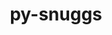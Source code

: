 ---
title: "py-snuggs"
layout: cache
categories: [package, develop]
meta: {"versions": ["1.4.1"], "compilers": ["apple-clang@=15.0.0", "gcc@=11.4.0"], "oss": ["ubuntu22.04", "ventura"], "platforms": ["darwin", "linux"], "targets": ["aarch64", "x86_64_v3"], "stacks": ["ml-darwin-aarch64-mps", "ml-linux-x86_64-cpu", "ml-linux-x86_64-cuda", "root"], "num_specs": 10, "num_specs_by_stack": {"root": 10, "ml-darwin-aarch64-mps": 5, "ml-linux-x86_64-cuda": 5, "ml-linux-x86_64-cpu": 5}}
spec_details: [{"hash": "3gqzekr3a7adhuj5r6sbm6pgctfhhwwd", "compiler": "apple-clang@=15.0.0", "versions": ["1.4.1"], "os": "ventura", "platform": "darwin", "target": "aarch64", "variants": ["build_system=python_pip"], "stacks": ["root", "ml-darwin-aarch64-mps"], "size": "-", "tarball": "https://binaries.spack.io/develop/build_cache/darwin-ventura-aarch64/apple-clang-15.0.0/py-snuggs-1.4.1/darwin-ventura-aarch64-apple-clang-15.0.0-py-snuggs-1.4.1-3gqzekr3a7adhuj5r6sbm6pgctfhhwwd.spack"}, {"hash": "xmiejgixlbqx4v5wozsoyejl2l2zrq3h", "compiler": "apple-clang@=15.0.0", "versions": ["1.4.1"], "os": "ventura", "platform": "darwin", "target": "aarch64", "variants": ["build_system=python_pip"], "stacks": ["root", "ml-darwin-aarch64-mps"], "size": "-", "tarball": "https://binaries.spack.io/develop/build_cache/darwin-ventura-aarch64/apple-clang-15.0.0/py-snuggs-1.4.1/darwin-ventura-aarch64-apple-clang-15.0.0-py-snuggs-1.4.1-xmiejgixlbqx4v5wozsoyejl2l2zrq3h.spack"}, {"hash": "okq2iubsz44qd4nzybuw3fl6myimmven", "compiler": "apple-clang@=15.0.0", "versions": ["1.4.1"], "os": "ventura", "platform": "darwin", "target": "aarch64", "variants": ["build_system=python_pip"], "stacks": ["root", "ml-darwin-aarch64-mps"], "size": "-", "tarball": "https://binaries.spack.io/develop/build_cache/darwin-ventura-aarch64/apple-clang-15.0.0/py-snuggs-1.4.1/darwin-ventura-aarch64-apple-clang-15.0.0-py-snuggs-1.4.1-okq2iubsz44qd4nzybuw3fl6myimmven.spack"}, {"hash": "hthbfhtgomhaegl5jyqu5qgjpkihndoc", "compiler": "apple-clang@=15.0.0", "versions": ["1.4.1"], "os": "ventura", "platform": "darwin", "target": "aarch64", "variants": ["build_system=python_pip"], "stacks": ["root", "ml-darwin-aarch64-mps"], "size": "-", "tarball": "https://binaries.spack.io/develop/build_cache/darwin-ventura-aarch64/apple-clang-15.0.0/py-snuggs-1.4.1/darwin-ventura-aarch64-apple-clang-15.0.0-py-snuggs-1.4.1-hthbfhtgomhaegl5jyqu5qgjpkihndoc.spack"}, {"hash": "2ih5urukkd3nnc72lmnewidnckui4lj7", "compiler": "apple-clang@=15.0.0", "versions": ["1.4.1"], "os": "ventura", "platform": "darwin", "target": "aarch64", "variants": ["build_system=python_pip"], "stacks": ["root", "ml-darwin-aarch64-mps"], "size": "-", "tarball": "https://binaries.spack.io/develop/build_cache/darwin-ventura-aarch64/apple-clang-15.0.0/py-snuggs-1.4.1/darwin-ventura-aarch64-apple-clang-15.0.0-py-snuggs-1.4.1-2ih5urukkd3nnc72lmnewidnckui4lj7.spack"}, {"hash": "yvmlkdzrpvwt5g3ilnyspmt7msjeg2lp", "compiler": "gcc@=11.4.0", "versions": ["1.4.1"], "os": "ubuntu22.04", "platform": "linux", "target": "x86_64_v3", "variants": ["build_system=python_pip"], "stacks": ["ml-linux-x86_64-cuda", "root", "ml-linux-x86_64-cpu"], "size": "-", "tarball": "https://binaries.spack.io/develop/build_cache/linux-ubuntu22.04-x86_64_v3/gcc-11.4.0/py-snuggs-1.4.1/linux-ubuntu22.04-x86_64_v3-gcc-11.4.0-py-snuggs-1.4.1-yvmlkdzrpvwt5g3ilnyspmt7msjeg2lp.spack"}, {"hash": "ncp7cdezaz6qlje2cdg7xobarlfss77h", "compiler": "gcc@=11.4.0", "versions": ["1.4.1"], "os": "ubuntu22.04", "platform": "linux", "target": "x86_64_v3", "variants": ["build_system=python_pip"], "stacks": ["ml-linux-x86_64-cuda", "root", "ml-linux-x86_64-cpu"], "size": "-", "tarball": "https://binaries.spack.io/develop/build_cache/linux-ubuntu22.04-x86_64_v3/gcc-11.4.0/py-snuggs-1.4.1/linux-ubuntu22.04-x86_64_v3-gcc-11.4.0-py-snuggs-1.4.1-ncp7cdezaz6qlje2cdg7xobarlfss77h.spack"}, {"hash": "fyovugjzc6dttj26mqqzhsaoccutml6b", "compiler": "gcc@=11.4.0", "versions": ["1.4.1"], "os": "ubuntu22.04", "platform": "linux", "target": "x86_64_v3", "variants": ["build_system=python_pip"], "stacks": ["ml-linux-x86_64-cuda", "root", "ml-linux-x86_64-cpu"], "size": "-", "tarball": "https://binaries.spack.io/develop/build_cache/linux-ubuntu22.04-x86_64_v3/gcc-11.4.0/py-snuggs-1.4.1/linux-ubuntu22.04-x86_64_v3-gcc-11.4.0-py-snuggs-1.4.1-fyovugjzc6dttj26mqqzhsaoccutml6b.spack"}, {"hash": "xdc67l2ry43kqzux6wfy5s3xek7iub5l", "compiler": "gcc@=11.4.0", "versions": ["1.4.1"], "os": "ubuntu22.04", "platform": "linux", "target": "x86_64_v3", "variants": ["build_system=python_pip"], "stacks": ["ml-linux-x86_64-cuda", "root", "ml-linux-x86_64-cpu"], "size": "-", "tarball": "https://binaries.spack.io/develop/build_cache/linux-ubuntu22.04-x86_64_v3/gcc-11.4.0/py-snuggs-1.4.1/linux-ubuntu22.04-x86_64_v3-gcc-11.4.0-py-snuggs-1.4.1-xdc67l2ry43kqzux6wfy5s3xek7iub5l.spack"}, {"hash": "jjewghsxt3hfyffidmh2vmfog4yoly4h", "compiler": "gcc@=11.4.0", "versions": ["1.4.1"], "os": "ubuntu22.04", "platform": "linux", "target": "x86_64_v3", "variants": ["build_system=python_pip"], "stacks": ["ml-linux-x86_64-cuda", "root", "ml-linux-x86_64-cpu"], "size": "-", "tarball": "https://binaries.spack.io/develop/build_cache/linux-ubuntu22.04-x86_64_v3/gcc-11.4.0/py-snuggs-1.4.1/linux-ubuntu22.04-x86_64_v3-gcc-11.4.0-py-snuggs-1.4.1-jjewghsxt3hfyffidmh2vmfog4yoly4h.spack"}]
---